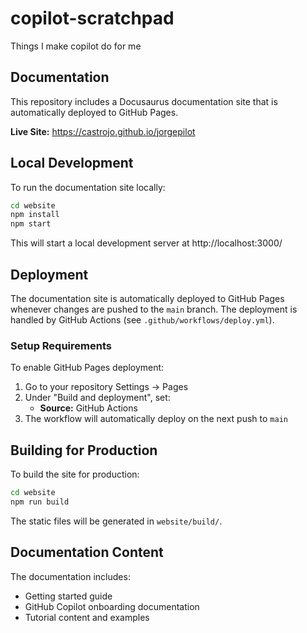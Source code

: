 # copilot-scratchpad

Things I make copilot do for me

## Documentation

This repository includes a Docusaurus documentation site that is automatically deployed to GitHub Pages.

**Live Site:** https://castrojo.github.io/jorgepilot

## Local Development

To run the documentation site locally:

```bash
cd website
npm install
npm start
```

This will start a local development server at http://localhost:3000/

## Deployment

The documentation site is automatically deployed to GitHub Pages whenever changes are pushed to the `main` branch. The deployment is handled by GitHub Actions (see `.github/workflows/deploy.yml`).

### Setup Requirements

To enable GitHub Pages deployment:

1. Go to your repository Settings → Pages
2. Under "Build and deployment", set:
   - **Source:** GitHub Actions
3. The workflow will automatically deploy on the next push to `main`

## Building for Production

To build the site for production:

```bash
cd website
npm run build
```

The static files will be generated in `website/build/`.

## Documentation Content

The documentation includes:
- Getting started guide
- GitHub Copilot onboarding documentation
- Tutorial content and examples
